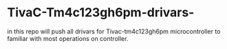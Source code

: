 # TivaC-Tm4c123gh6pm-drivars-
in this repo will push all drivars for Tivac-tm4c123gh6pm microcontroller to familiar with most operations on controller.
